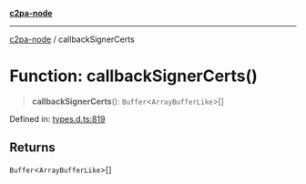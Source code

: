 [**c2pa-node**](../README.md)

***

[c2pa-node](../README.md) / callbackSignerCerts

# Function: callbackSignerCerts()

> **callbackSignerCerts**(): `Buffer`\<`ArrayBufferLike`\>[]

Defined in: [types.d.ts:819](https://github.com/contentauth/c2pa-node-v2/blob/89b34f9846b48a2d62e217587555c0cf0305136a/js-src/types.d.ts#L819)

## Returns

`Buffer`\<`ArrayBufferLike`\>[]
